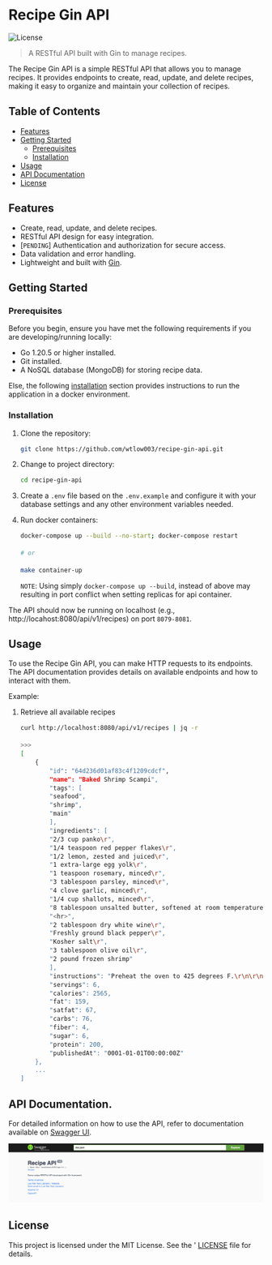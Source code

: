 # Recipe Gin API

![License](https://img.shields.io/badge/License-MIT-blue.svg)

> A RESTful API built with Gin to manage recipes.

The Recipe Gin API is a simple RESTful API that allows you to manage recipes. It provides endpoints to create, read, update, and delete recipes, making it easy to organize and maintain your collection of recipes.

## Table of Contents

- [Features](#features)
- [Getting Started](#getting-started)
  - [Prerequisites](#prerequisites)
  - [Installation](#installation)
- [Usage](#usage)
- [API Documentation](#api-documentation)
- [License](#license)

## Features

- Create, read, update, and delete recipes.
- RESTful API design for easy integration.
- [`PENDING`] Authentication and authorization for secure access.
- Data validation and error handling.
- Lightweight and built with [Gin](https://github.com/gin-gonic/gin).

## Getting Started

### Prerequisites

Before you begin, ensure you have met the following requirements if you are developing/running locally:

- Go 1.20.5 or higher installed.
- Git installed.
- A NoSQL database (MongoDB) for storing recipe data.

Else, the following [installation](#installation) section provides instructions to run the application in a docker environment.

### Installation

1. Clone the repository:

   ```bash
   git clone https://github.com/wtlow003/recipe-gin-api.git
   ```
2. Change to project directory:

   ```bash
   cd recipe-gin-api
   ```
3. Create a `.env` file based on the `.env.example` and configure it with your database settings and any other environment variables needed.
4. Run docker containers:

   ```bash
   docker-compose up --build --no-start; docker-compose restart

   # or

   make container-up
   ```
   `NOTE`: Using simply `docker-compose up --build`, instead of above may resulting in port conflict when setting replicas for api container.

The API should now be running on localhost (e.g., http://locahost:8080/api/v1/recipes) on port `8079-8081`.

## Usage

To use the Recipe Gin API, you can make HTTP requests to its endpoints. The API documentation provides details on available endpoints and how to interact with them.

Example:

1. Retrieve all available recipes

    ```bash
    curl http://localhost:8080/api/v1/recipes | jq -r

    >>>
    [
        {
            "id": "64d236d01af83c4f1209cdcf",
            "name": "Baked Shrimp Scampi",
            "tags": [
            "seafood",
            "shrimp",
            "main"
            ],
            "ingredients": [
            "2/3 cup panko\r",
            "1/4 teaspoon red pepper flakes\r",
            "1/2 lemon, zested and juiced\r",
            "1 extra-large egg yolk\r",
            "1 teaspoon rosemary, minced\r",
            "3 tablespoon parsley, minced\r",
            "4 clove garlic, minced\r",
            "1/4 cup shallots, minced\r",
            "8 tablespoon unsalted butter, softened at room temperature\r",
            "<hr>",
            "2 tablespoon dry white wine\r",
            "Freshly ground black pepper\r",
            "Kosher salt\r",
            "3 tablespoon olive oil\r",
            "2 pound frozen shrimp"
            ],
            "instructions": "Preheat the oven to 425 degrees F.\r\n\r\nDefrost shrimp by putting in cold water, then drain and toss with wine, oil, salt, and pepper. Place in oven-safe dish and allow to sit at room temperature while you make the butter and garlic mixture.\r\n\r\nIn a small bowl, mash the softened butter with the rest of the ingredients and some salt and pepper.\r\n\r\nSpread the butter mixture evenly over the shrimp. Bake for 10 to 12 minutes until hot and bubbly. If you like the top browned, place under a broiler for 1-3 minutes (keep an eye on it). Serve with lemon wedges and French bread.\r\n\r\nNote: if using fresh shrimp, arrange for presentation. Starting from the outer edge of a 14-inch oval gratin dish, arrange the shrimp in a single layer cut side down with the tails curling up and towards the center of the dish. Pour the remaining marinade over the shrimp. ",
            "servings": 6,
            "calories": 2565,
            "fat": 159,
            "satfat": 67,
            "carbs": 76,
            "fiber": 4,
            "sugar": 6,
            "protein": 200,
            "publishedAt": "0001-01-01T00:00:00Z"
        },
        ...
    ]
    ```

## API Documentation.

For detailed information on how to use the API, refer to documentation available on [Swagger UI](http://localhost:8080/swagger/index.html).

![swagger-ui](./imgs/swagger-ui.png)

## License
This project is licensed under the MIT License. See the '
[LICENSE](./LICENSE) file for details.